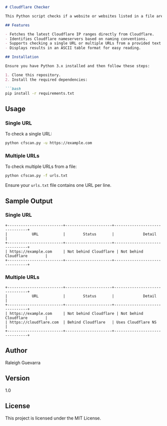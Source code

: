 ```markdown
# Cloudflare Checker

This Python script checks if a website or websites listed in a file are behind the Cloudflare network by analyzing their DNS records and IP addresses. It allows for scanning a single URL or multiple URLs from a file.

## Features

- Fetches the latest Cloudflare IP ranges directly from Cloudflare.
- Identifies Cloudflare nameservers based on naming conventions.
- Supports checking a single URL or multiple URLs from a provided text file.
- Displays results in an ASCII table format for easy reading.

## Installation

Ensure you have Python 3.x installed and then follow these steps:

1. Clone this repository.
2. Install the required dependencies:

```bash
pip install -r requirements.txt
```

## Usage

### Single URL

To check a single URL:

```bash
python cfscan.py -u https://example.com
```

### Multiple URLs

To check multiple URLs from a file:

```bash
python cfscan.py -f urls.txt
```

Ensure your `urls.txt` file contains one URL per line.

## Sample Output

### Single URL

```
+-------------------------+---------------------+-------------------------------+
|           URL           |        Status       |             Detail            |
+-------------------------+---------------------+-------------------------------+
| https://example.com     | Not behind Cloudflare | Not behind Cloudflare        |
+-------------------------+---------------------+-------------------------------+
```

### Multiple URLs

```
+-------------------------+---------------------+-------------------------------+
|           URL           |        Status       |             Detail            |
+-------------------------+---------------------+-------------------------------+
| https://example.com     | Not behind Cloudflare | Not behind Cloudflare        |
| https://cloudflare.com  | Behind Cloudflare   | Uses Cloudflare NS            |
+-------------------------+---------------------+-------------------------------+
```

## Author

Raleigh Guevarra

## Version

1.0

## License

This project is licensed under the MIT License.
